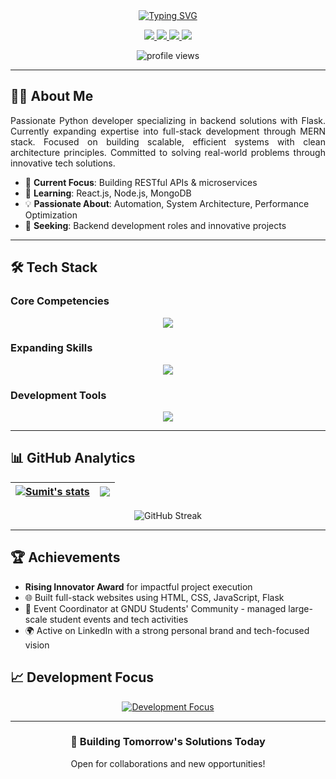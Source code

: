 <div align="center">
  
<!-- Dynamic Animated Header -->
<a href="https://git.io/typing-svg">
  <img src="https://readme-typing-svg.demolab.com?font=Fira+Code&size=30&duration=2800&pause=800&color=007ACC&center=true&vCenter=true&width=800&lines=Hello,+I'm+Sumit+Kumar;Python+Developer+•+Backend+Specialist;Crafting+Scalable+Tech+Solutions;MERN+Stack+Learner+•+Tech+Innovator" alt="Typing SVG" />
</a>

<!-- Contact Badges -->
<p align="center">
  <a href="https://www.linkedin.com/in/sumit-kumar-a0899b250" target="_blank">
    <img src="https://img.shields.io/badge/-LinkedIn-0A66C2?style=for-the-badge&logo=linkedin&logoColor=white" />
  </a>
  <a href="mailto:sk78146083@gmail.com">
    <img src="https://img.shields.io/badge/-Gmail-D14836?style=for-the-badge&logo=gmail&logoColor=white" />
  </a>
  <a href="https://wa.me/918360671237">
    <img src="https://img.shields.io/badge/-WhatsApp-25D366?style=for-the-badge&logo=whatsapp&logoColor=white" />
  </a>
  <a href="https://github.com/sumit007-ui">
    <img src="https://img.shields.io/badge/-Portfolio-181717?style=for-the-badge&logo=github&logoColor=white" />
  </a>
</p>

<!-- Profile Views -->
<img src="https://komarev.com/ghpvc/?username=sumit007-ui&label=Profile+Views&color=007ACC&style=flat-square" alt="profile views" />

</div>

---

## 👨‍💻 About Me

<div align="justify">
Passionate Python developer specializing in backend solutions with Flask. Currently expanding expertise into full-stack development through MERN stack. Focused on building scalable, efficient systems with clean architecture principles. Committed to solving real-world problems through innovative tech solutions.
</div>

- 🔭 **Current Focus**: Building RESTful APIs & microservices
- 🌱 **Learning**: React.js, Node.js, MongoDB
- 💡 **Passionate About**: Automation, System Architecture, Performance Optimization
- 👯 **Seeking**: Backend development roles and innovative projects

---

## 🛠️ Tech Stack

### Core Competencies
<div align="center">
  <img src="https://skillicons.dev/icons?i=python,flask,postgres,git,html,css,bootstrap,github,linux" />
</div>

### Expanding Skills
<div align="center">
  <img src="https://skillicons.dev/icons?i=react,nodejs,mongodb,express,js,aws" />
</div>

### Development Tools
<div align="center">
  <img src="https://skillicons.dev/icons?i=vscode,docker,bash,figma" />
</div>

---

## 📊 GitHub Analytics

<div align="center">
  
| <a href="https://github.com/sumit007-ui"><img align="center" src="https://github-readme-stats.vercel.app/api?username=sumit007-ui&show_icons=true&theme=algolia&hide_border=true&include_all_commits=true&count_private=true" alt="Sumit's stats" /></a> | <a href="https://github.com/sumit007-ui"><img align="center" src="https://github-readme-stats.vercel.app/api/top-langs/?username=sumit007-ui&layout=compact&theme=algolia&hide_border=true&langs_count=8" /></a> |
| ------------- | ------------- |

</div>

<div align="center">
  <!-- Fixed GitHub Streak Stats -->
  <img src="https://github-readme-streak-stats.herokuapp.com/?user=sumit007-ui&theme=algolia&hide_border=true" alt="GitHub Streak" />
</div>

---

## 🏆 Achievements
- **Rising Innovator Award** for impactful project execution
- 🌐 Built full-stack websites using HTML, CSS, JavaScript, Flask
- 🌟 Event Coordinator at GNDU Students' Community - managed large-scale student events and tech activities
- 🌍 Active on LinkedIn with a strong personal brand and tech-focused vision

## 📈 Development Focus
<div align="center">
  <a href="https://git.io/typing-svg">
    <img src="https://readme-typing-svg.demolab.com?font=Fira+Code&size=22&duration=3000&pause=1000&color=007ACC&center=true&vCenter=true&width=800&lines=Advanced+Backend+Architecture;Cloud+Deployment+(AWS/Azure);Full-Stack+Proficiency;System+Design+Principles;Performance+Optimization" alt="Development Focus" />
  </a>
</div>

---

<div align="center">
  <h3>🚀 Building Tomorrow's Solutions Today</h3>
  <p>Open for collaborations and new opportunities!</p>
</div>
